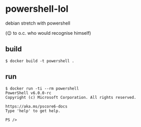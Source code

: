 # powershell-lol
debian stretch with powershell

(:wink: to o.c. who would recognise himself)

## build

```
$ docker build -t powershell .
```

## run

```
$ docker run -ti --rm powershell
PowerShell v6.0.0-rc
Copyright (c) Microsoft Corporation. All rights reserved.

https://aka.ms/pscore6-docs
Type 'help' to get help.

PS />
```

